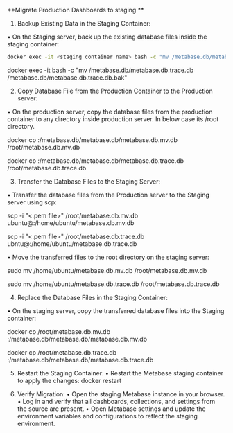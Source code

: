**Migrate Production Dashboards to staging
**
1. Backup Existing Data in the Staging Container:

•	On the Staging server, back up the existing database files inside the staging container:
```bash
docker exec -it <staging container name> bash -c "mv /metabase.db/metabase.db.mv.db /metabase.db/metabase.db.mv.db.bak"
```
docker exec -it <staging container name> bash -c "mv /metabase.db/metabase.db.trace.db /metabase.db/metabase.db.trace.db.bak"

2. Copy Database File from the Production Container to the Production server:

•	On the production server, copy the database files from the production container to any directory inside production server. In below case its /root directory.

docker cp <prod container name>:/metabase.db/metabase.db/metabase.db.mv.db /root/metabase.db.mv.db

docker cp <prod container name>:/metabase.db/metabase.db/metabase.db.trace.db /root/metabase.db.trace.db

3. Transfer the Database Files to the Staging Server:

•	Transfer the database files from the Production server to the Staging server using scp:

scp -i "<.pem file>" /root/metabase.db.mv.db ubuntu@<stagingserver>:/home/ubuntu/metabase.db.mv.db

scp -i "<.pem file>" /root/metabase.db.trace.db ubntu@<stagingserver>:/home/ubuntu/metabase.db.trace.db

•	Move the transferred files to the root directory on the staging server:

sudo mv /home/ubuntu/metabase.db.mv.db /root/metabase.db.mv.db

sudo mv /home/ubuntu/metabase.db.trace.db /root/metabase.db.trace.db

4. Replace the Database Files in the Staging Container:

•	On the staging server, copy the transferred database files into the Staging container:

docker cp /root/metabase.db.mv.db <staging container name>:/metabase.db/metabase.db/metabase.db.mv.db


docker cp /root/metabase.db.trace.db <staging container name>:/metabase.db/metabase.db/metabase.db.trace.db


5. Restart the Staging Container:
•	Restart the Metabase staging container to apply the changes:
docker restart <staging container name>

6. Verify Migration:
•	Open the staging Metabase instance in your browser.
•	Log in and verify that all dashboards, collections, and settings from the source are present.
•	Open Metabase settings and update the environment variables and configurations to reflect the staging environment.
